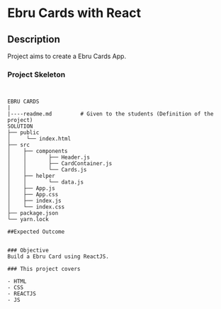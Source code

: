 # Ebru Cards with React 


## Description

Project aims to create a Ebru Cards App.

### Project Skeleton
```


EBRU CARDS
|
|----readme.md         # Given to the students (Definition of the project)
SOLUTION
├── public
│     └── index.html
├── src
│    ├── components
│    │       ├── Header.js
│    │       ├── CardContainer.js
│    │       └── Cards.js
│    ├── helper
│    │       └── data.js
│    ├── App.js
│    ├── App.css
│    ├── index.js
│    └── index.css
├── package.json
└── yarn.lock

##Expected Outcome


### Objective
Build a Ebru Card using ReactJS.

### This project covers 

- HTML
- CSS
- REACTJS
- JS





